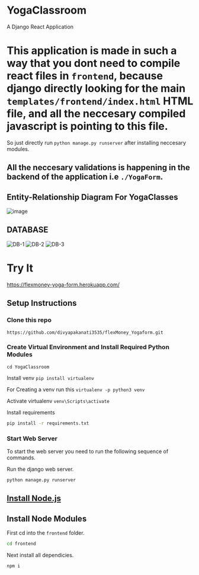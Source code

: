 
# YogaClassroom

A Django React Application 

# This application is made in such a way that you dont need to compile react files in `frontend`, because django directly looking for the main `templates/frontend/index.html` HTML file, and all the neccesary compiled javascript is pointing to this file.
So just directly run `python manage.py runserver` after installing neccesary modules.

## All the neccesary validations is happening in the backend of the application i.e `./YogaForm`.

## Entity-Relationship Diagram For YogaClasses
![image](https://github.com/divyapakanati3535/yoga_form_admission/assets/124708902/00cf0f05-f97c-49a5-81c7-20cf2ac48d10)
## DATABASE
![DB-1](https://github.com/divyapakanati3535/yoga_form_admission/assets/124708902/47a135e3-a9c6-467e-8791-3696d981fd27)
![DB-2](https://github.com/divyapakanati3535/yoga_form_admission/assets/124708902/8a044c01-a3cf-414c-9ded-f2093215b7af)
![DB-3](https://github.com/divyapakanati3535/yoga_form_admission/assets/124708902/df3eebba-9e13-4631-9048-88a04e71bb9a)

# Try It

https://flexmoney-yoga-form.herokuapp.com/

## Setup Instructions

### Clone this repo

`https://github.com/divyapakanati3535/flexMoney_Yogaform.git`

### Create Virtual Environment and Install Required Python Modules                                                           
`cd YogaClassroom`

Install venv
`pip install virtualenv`

For Creating a venv run this 
`virtualenv -p python3 venv`

Activate virtualenv 
`venv\Scripts\activate`

Install requirements
```bash
pip install -r requirements.txt
```
### Start Web Server

To start the web server you need to run the following sequence of commands.

Run the django web server.
```bash
python manage.py runserver
```

## [Install Node.js](https://nodejs.org/en/)

## Install Node Modules

First cd into the ```frontend``` folder.
```bash
cd frontend
```
Next install all dependicies.
```bash
npm i
```
#



